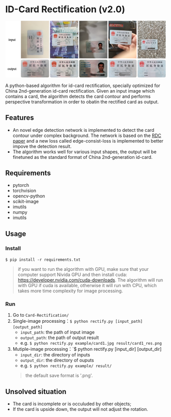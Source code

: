 # ID-Card Rectification (v2.0)
![example](example.jpg)

A python-based algorithm for id-card rectification, specially optimized for China 2nd-generation id-card rectification. Given an input image which contains a card, the algorithm detects the card contour and performs perspective transformation in order to obatin the rectified card as output. 

## Features
- An novel edge detection network is implemented to detect the card contour under complex background. The network is based on the [RDC paper](https://github.com/shakex/Recurrent-Decoding-Cell) and a new loss called edge-consist-loss is implemented to better impove the detection result.
- The algorithm works well for various input shapes, the output will be finetuned as the standard format of China 2nd-generation id-card.

## Requirements
- pytorch
- torchvision
- opencv-python
- scikit-image
- imutils
- numpy
- imutils

## Usage
### Install
`$ pip install -r requirements.txt`

> if you want to run the algorithm with GPU, make sure that your computer support Nivida GPU and then install cuda: https://developer.nvidia.com/cuda-downloads. The algorithm will run with GPU if cuda is available, otherwise it will run with CPU, which takes more time complexity for image processing.

### Run
1. Go to `Card-Rectification/`
2. Single-image processing：`$ python rectify.py [input_path] [output_path]`
    - `input_path`: the path of input image
    - `output_path`: the path of output result
    - e.g. `$ python rectify.py example/card1.jpg result/card1_res.png`
3. Mutiple-image processing：`$ python rectify.py [input_dir] [output_dir]
    - `input_dir`: the directory of inputs
    - `output_dir`: the directory of ouputs
    - e.g. `$ python rectify.py example/ result/`
    > the default save format is '.png'.


## Unsolved situation
- The card is incomplete or is occuluded by other objects;
- If the card is upside down, the output will not adjust the rotation.





